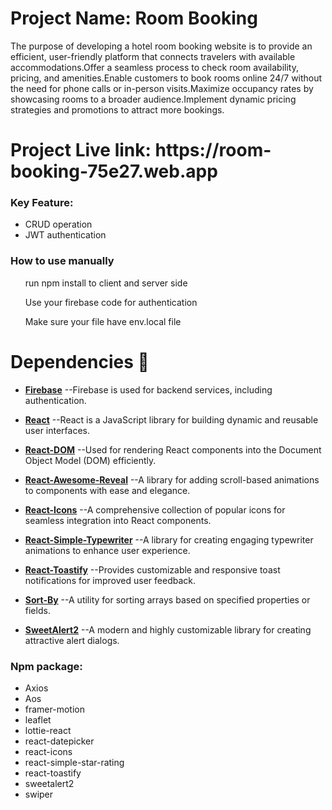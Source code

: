 <h1>Project Name: Room Booking</h1>
<p>The purpose of developing a hotel room booking website is to provide an efficient, user-friendly platform that connects travelers with available accommodations.Offer a seamless process to check room availability, pricing, and amenities.Enable customers to book rooms online 24/7 without the need for phone calls or in-person visits.Maximize occupancy rates by showcasing rooms to a broader audience.Implement dynamic pricing strategies and promotions to attract more bookings.</p>

<h1>Project Live link: https://room-booking-75e27.web.app</h1>

<h3>Key Feature:</h3>
<ul>
<li>CRUD operation</li>
<li>JWT authentication</li>
</ul>
<h3>How to use manually</h3>
<ul>
  <p>run npm install to client and server side</p>
   <p>Use your firebase code for authentication</p>    
    <p>Make sure your file have env.local file</p> 
</ul>

# Dependencies 🌟

- **[Firebase](https://firebase.google.com/)**  --Firebase is used for backend services, including authentication.




- **[React](https://reactjs.org/)**  --React is a JavaScript library for building dynamic and reusable user interfaces.

- **[React-DOM](https://reactjs.org/docs/react-dom.html)**  --Used for rendering React components into the Document Object Model (DOM) efficiently.


- **[React-Awesome-Reveal](https://react-awesome-reveal.vercel.app/)**  --A library for adding scroll-based animations to components with ease and elegance.

- **[React-Icons](https://react-icons.github.io/react-icons/)**  --A comprehensive collection of popular icons for seamless integration into React components.

- **[React-Simple-Typewriter](https://www.npmjs.com/package/react-simple-typewriter)**  --A library for creating engaging typewriter animations to enhance user experience.

- **[React-Toastify](https://fkhadra.github.io/react-toastify/)**  --Provides customizable and responsive toast notifications for improved user feedback.

- **[Sort-By](https://www.npmjs.com/package/sort-by)**  --A utility for sorting arrays based on specified properties or fields.

- **[SweetAlert2](https://sweetalert2.github.io/)**  --A modern and highly customizable library for creating attractive alert dialogs.

<h3>Npm package:</h3>
<ul>
<li>Axios</li>
<li>Aos</li>
<li>framer-motion</li>
<li>leaflet</li>
<li>lottie-react</li>
<li>react-datepicker</li>
<li>react-icons</li>
<li>react-simple-star-rating</li>
<li>react-toastify</li>
<li>sweetalert2</li>
<li>swiper</li>
</ul>
